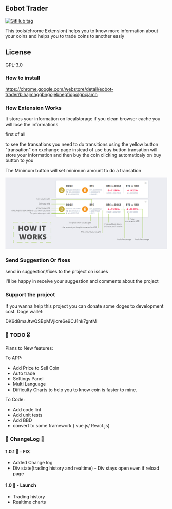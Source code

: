 ## Eobot Trader

[![GitHub tag](https://img.shields.io/github/tag/rrfaria/eobot-trader.svg)](https://github.com/rrfaria/eobot-trader/releases)

This tools(chrome Extension) helps you to know more information about your coins and helps you to trade coins to another easly

## License

GPL-3.0

### How to install

https://chrome.google.com/webstore/detail/eobot-trader/bihajmhggbngojebnegfiopolgpcjamh

### How Extension Works

It stores your information on localstorage if you clean browser cache you will lose the informations

first of all

to see the transations you need to do transitions using the yellow button "transation" on exchange page instead of use buy button
transation will store your information and then buy the coin clicking automaticaly on buy button to you

The Minimum button will set minimum amount to do a transation

![trading history](doc/tradehistory.jpg)

### Send Suggestion Or fixes

send in suggestion/fixes to the project on issues

I'll be happy in receive your suggestion and comments about the project

### Support the project

If you wanna help this project you can donate some doges to development cost.
Doge wallet:

DK6d8maJtwQSBpMVjicre6e9CJ1hk7gntM

### 💪 TODO 🎖

Plans to New features:

To APP:

- Add Price to Sell Coin
- Auto trade
- Settings Panel
- Multi Language
- Difficulty Charts to help you to know coin is faster to mine.

To Code:

- Add code lint
- Add unit tests
- Add BBD
- convert to some framework ( vue.js/ React.js)

### 🤘 ChangeLog 🤘

#### 1.0.1 🐞 - FIX

- Added Change log
- Div state(trading history and realtime) - Div stays open even if reload page

#### 1.0 🚀 - Launch

- Trading history
- Realtime charts
